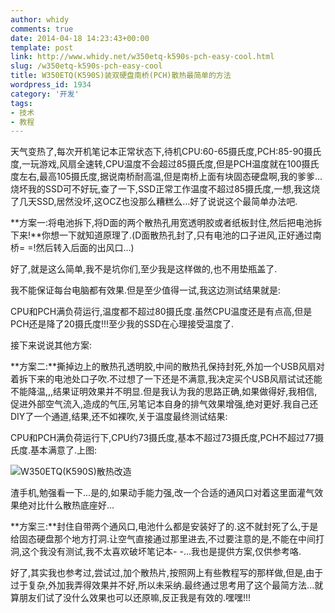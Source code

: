 ```yaml
---
author: whidy
comments: true
date: 2014-04-18 14:23:43+00:00
template: post
link: http://www.whidy.net/w350etq-k590s-pch-easy-cool.html
slug: /w350etq-k590s-pch-easy-cool
title: W350ETQ(K590S)装双硬盘南桥(PCH)散热最简单的方法
wordpress_id: 1934
category: '开发'
tags:
- 技术
- 教程
---
```


天气变热了,每次开机笔记本正常状态下,待机CPU:60-65摄氏度,PCH:85-90摄氏度,一玩游戏,风扇全速转,CPU温度不会超过85摄氏度,但是PCH温度就在100摄氏度左右,最高105摄氏度,据说南桥耐高温,但是南桥上面有块固态硬盘啊,我的爹爹...烧坏我的SSD可不好玩,查了一下,SSD正常工作温度不超过85摄氏度,一想,我这烧了几天SSD,居然没坏,这OCZ也没那么糟糕么...好了说说这个最简单办法吧.

**方案一:将电池拆下,将D面的两个散热孔用宽透明胶或者纸板封住,然后把电池拆下来!**你想一下就知道原理了.(D面散热孔封了,只有电池的口子进风,正好通过南桥= =!然后转入后面的出风口...)

好了,就是这么简单,我不是坑你们,至少我是这样做的,也不用垫瓶盖了.

我不能保证每台电脑都有效果.但是至少值得一试,我这边测试结果就是:

CPU和PCH满负荷运行,温度都不超过80摄氏度.虽然CPU温度还是有点高,但是PCH还是降了20摄氏度!!!至少我的SSD在心理接受温度了.

接下来说说其他方案:

**方案二:**撕掉边上的散热孔透明胶,中间的散热孔保持封死,外加一个USB风扇对着拆下来的电池处口子吹.不过想了一下还是不满意,我决定买个USB风扇试试还能不能降温,,,结果证明效果并不明显.但是我认为我的思路正确,如果做得好,我相信,促进外部空气流入,造成的气压,另笔记本自身的排气效果增强,绝对更好.我自己还DIY了一个通道,结果,还不如裸吹,关于温度最终测试结果:

CPU和PCH满负荷运行下,CPU约73摄氏度,基本不超过73摄氏度,PCH不超过77摄氏度.基本满意了.上图:

![W350ETQ(K590S)散热改造](http://www.whidy.net/wp-content/uploads/2014/04/cool-it-400x300.jpg)

渣手机,勉强看一下...是的,如果动手能力强,改一个合适的通风口对着这里面灌气效果绝对比什么散热底座好...

**方案三:**封住自带两个通风口,电池什么都是安装好了的.这不就封死了么,于是给固态硬盘那个地方打洞.让空气直接通过那里进去,不过要注意的是,不能在中间打洞,这个我没有测试,我不太喜欢破坏笔记本- -...我也是提供方案,仅供参考咯.

好了,其实我也参考过,尝试过,加个散热片,按照网上有些教程写的那样做,但是,由于过于复杂,外加我弄得效果并不好,所以未采纳.最终通过思考用了这个最简方法...就算朋友们试了没什么效果也可以还原嘛,反正我是有效的.嘿嘿!!!
